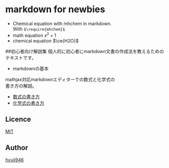 # markdown for newbies

+ Chemical equation with mhchem in markdown.  
With `$\require{mhchem}$`  
+ math equation     $x^2+1$  
+ chemical equation $\ce{H2O}$  

##初心者向け解説集
個人的に初心者にmarkdown文書の作成法を教えるためのテキストです。
+ markdownの基本

mathjax対応markdownエディターでの数式と化学式の  
書き方の解説。  
+ [数式の書き方](https://github.com/hyuji946/markdown/mathjax.md)  
+ [化学式の書き方](https://github.com/hyuji946/markdown/mhchem.md)  

## Licence

[MIT](https://github.com/hyuji946/markdown/LICENCE.txt)

## Author

[hyuji946](https://github.com/hyuji946)
